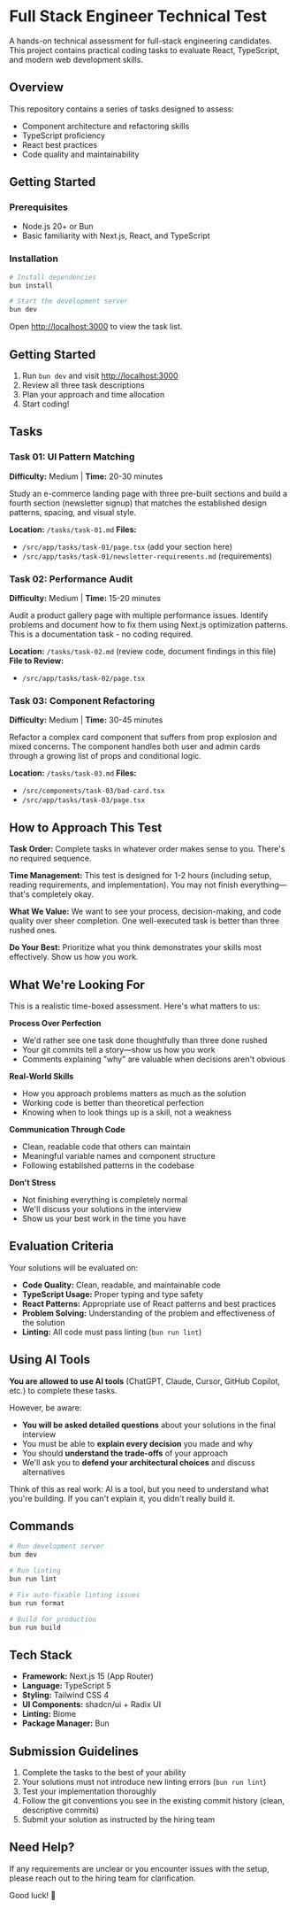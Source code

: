 # Full Stack Engineer Technical Test

A hands-on technical assessment for full-stack engineering candidates. This project contains practical coding tasks to evaluate React, TypeScript, and modern web development skills.

## Overview

This repository contains a series of tasks designed to assess:
- Component architecture and refactoring skills
- TypeScript proficiency
- React best practices
- Code quality and maintainability

## Getting Started

### Prerequisites
- Node.js 20+ or Bun
- Basic familiarity with Next.js, React, and TypeScript

### Installation

```bash
# Install dependencies
bun install

# Start the development server
bun dev
```

Open [http://localhost:3000](http://localhost:3000) to view the task list.

## Getting Started

1. Run `bun dev` and visit [http://localhost:3000](http://localhost:3000)
2. Review all three task descriptions
3. Plan your approach and time allocation
4. Start coding!

## Tasks

### Task 01: UI Pattern Matching
**Difficulty:** Medium | **Time:** 20-30 minutes

Study an e-commerce landing page with three pre-built sections and build a fourth section (newsletter signup) that matches the established design patterns, spacing, and visual style.

**Location:** `/tasks/task-01.md`
**Files:**
- `/src/app/tasks/task-01/page.tsx` (add your section here)
- `/src/app/tasks/task-01/newsletter-requirements.md` (requirements)

### Task 02: Performance Audit
**Difficulty:** Medium | **Time:** 15-20 minutes

Audit a product gallery page with multiple performance issues. Identify problems and document how to fix them using Next.js optimization patterns. This is a documentation task - no coding required.

**Location:** `/tasks/task-02.md` (review code, document findings in this file)
**File to Review:**
- `/src/app/tasks/task-02/page.tsx`

### Task 03: Component Refactoring
**Difficulty:** Medium | **Time:** 30-45 minutes

Refactor a complex card component that suffers from prop explosion and mixed concerns. The component handles both user and admin cards through a growing list of props and conditional logic.

**Location:** `/tasks/task-03.md`
**Files:**
- `/src/components/task-03/bad-card.tsx`
- `/src/app/tasks/task-03/page.tsx`

## How to Approach This Test

**Task Order:** Complete tasks in whatever order makes sense to you. There's no required sequence.

**Time Management:** This test is designed for 1-2 hours (including setup, reading requirements, and implementation). You may not finish everything—that's completely okay.

**What We Value:** We want to see your process, decision-making, and code quality over sheer completion. One well-executed task is better than three rushed ones.

**Do Your Best:** Prioritize what you think demonstrates your skills most effectively. Show us how you work.

## What We're Looking For

This is a realistic time-boxed assessment. Here's what matters to us:

**Process Over Perfection**
- We'd rather see one task done thoughtfully than three done rushed
- Your git commits tell a story—show us how you work
- Comments explaining "why" are valuable when decisions aren't obvious

**Real-World Skills**
- How you approach problems matters as much as the solution
- Working code is better than theoretical perfection
- Knowing when to look things up is a skill, not a weakness

**Communication Through Code**
- Clean, readable code that others can maintain
- Meaningful variable names and component structure
- Following established patterns in the codebase

**Don't Stress**
- Not finishing everything is completely normal
- We'll discuss your solutions in the interview
- Show us your best work in the time you have

## Evaluation Criteria

Your solutions will be evaluated on:
- **Code Quality:** Clean, readable, and maintainable code
- **TypeScript Usage:** Proper typing and type safety
- **React Patterns:** Appropriate use of React patterns and best practices
- **Problem Solving:** Understanding of the problem and effectiveness of the solution
- **Linting:** All code must pass linting (`bun run lint`)

## Using AI Tools

**You are allowed to use AI tools** (ChatGPT, Claude, Cursor, GitHub Copilot, etc.) to complete these tasks.

However, be aware:
- **You will be asked detailed questions** about your solutions in the final interview
- You must be able to **explain every decision** you made and why
- You should **understand the trade-offs** of your approach
- We'll ask you to **defend your architectural choices** and discuss alternatives

Think of this as real work: AI is a tool, but you need to understand what you're building. If you can't explain it, you didn't really build it.

## Commands

```bash
# Run development server
bun dev

# Run linting
bun run lint

# Fix auto-fixable linting issues
bun run format

# Build for production
bun run build
```

## Tech Stack

- **Framework:** Next.js 15 (App Router)
- **Language:** TypeScript 5
- **Styling:** Tailwind CSS 4
- **UI Components:** shadcn/ui + Radix UI
- **Linting:** Biome
- **Package Manager:** Bun

## Submission Guidelines

1. Complete the tasks to the best of your ability
2. Your solutions must not introduce new linting errors (`bun run lint`)
3. Test your implementation thoroughly
4. Follow the git conventions you see in the existing commit history (clean, descriptive commits)
5. Submit your solution as instructed by the hiring team

## Need Help?

If any requirements are unclear or you encounter issues with the setup, please reach out to the hiring team for clarification.

Good luck! 🚀
